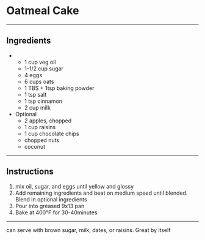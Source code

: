 # Oatmeal Cake

---

## Ingredients
- 
    - 1 cup veg oil
    - 1-1/2 cup sugar
    - 4 eggs
    - 6 cups oats
    - 1 TBS + 1tsp baking powder
    - 1 tsp salt
    - 1 tsp cinnamon
    - 2 cup milk
- Optional
    - 2 apples, chopped
    - 1 cup raisins
    - 1 cup chocolate chips
    - chopped nuts
    - coconut


---

## Instructions

1. mix oil, sugar, and eggs until yellow and glossy
2. Add remaining ingredients and beat on medium speed until blended. Blend in optional ingredients
3. Pour into greased 9x13 pan
4. Bake at 400&deg;F for 30-40minutes


---
can serve with brown sugar, milk, dates, or raisins. Great by itself